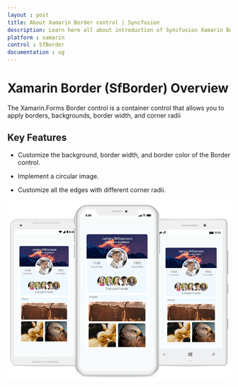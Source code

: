 ```yaml
---
layout : post
title: About Xamarin Border control | Syncfusion
description: Learn here all about introduction of Syncfusion Xamarin Border (SfBorder) control, its elements and more.
platform : xamarin
control : SfBorder
documentation : ug
---
```


# Xamarin Border (SfBorder) Overview

The Xamarin.Forms Border control is a container control that allows you to apply borders, backgrounds, border width, and corner radii

## Key Features

* Customize the background, border width, and border color of the Border control.

* Implement a circular image.

* Customize all the edges with different corner radii.

![border](images/Xamarin_Forms_Overview.png)
